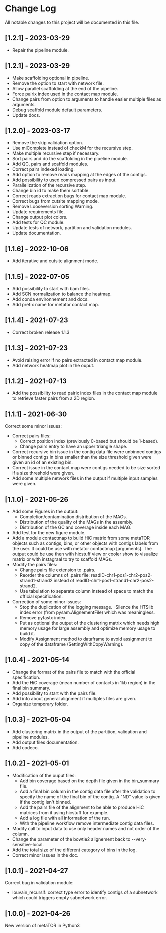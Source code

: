 
# Change Log

All notable changes to this project will be documented in this file.

## [1.2.1] - 2023-03-29
- Repair the pipeline module.

## [1.2.1] - 2023-03-29
- Make scaffolding optional in pipeline.
- Remove the option to start with network file.
- Allow parallel scaffolding at the end of the pipeline.
- Force pairix index used in the contact map module.
- Change pairs from option to arguments to handle easier multiple files as 
arguments.
- Debug scaffold module default parameters.
- Update docs.

## [1.2.0] - 2023-03-17
- Remove the skip validation option.
- Use miComplete instead of checkM for the recursive step.
- Make multiple recursive step if necessary. 
- Sort pairs and do the scaffolding in the pipeline module.
- Add QC, pairs and scaffold modules.
- Correct pairs indexed loading.
- Add option to remove reads mapping at the edges of the contigs.
- Add possibility to used compressed pairs as input.
- Parallelization of the recursive step.
- Change bin id to make them sortable.
- Correct reads extraction bugs for contact map module.
- Correct bugs from cutsite mapping mode.
- Remove Looseversion sorting Warning.
- Update requirements file.
- Change output plot colors.
- Add tests for QC module.
- Update tests of network, partition and validation modules.
- Update documentation.

## [1.1.6] - 2022-10-06
- Add iterative and cutsite alignment mode.

## [1.1.5] - 2022-07-05
- Add possibility to start with bam files.
- Add SCN normalization to balance the heatmap.
- Add conda environnement and docs.
- Add prefix name for metator contact map.

## [1.1.4] - 2021-07-23

- Correct broken release 1.1.3

## [1.1.3] - 2021-07-23

- Avoid raising error if no pairs extracted in contact map module.
- Add network heatmap plot in the ouput.

## [1.1.2] - 2021-07-13

- Add the possibility to read pairix index files in the contact map module to retrieve faster pairs from a 2D region.

## [1.1.1] - 2021-06-30

Correct some minor issues:

- Correct pairs files:
  - Correct position index (previously 0-based but should be 1-based).
  - Change pairs entry to have an upper triangle shape.
- Correct recursive bin issue in the contig data file were unbinned contigs or binned contigs in bins smaller than the size threshold given were given an id of an existing bin.
- Correct issue in the contact map were contigs needed to be size sorted if a size threshold were given.
- Add some multiple network files in the output if multiple input samples were given.

## [1.1.0] - 2021-05-26

- Add some Figures in the output:
  - Completion/contamination distribution of the MAGs.
  - Distribution of the quality of the MAGs in the assembly.
  - Distribution of the GC and coverage inside each MAG.
- Add test for the new figure module.
- Add a module contactmap to build HiC matrix from some metaTOR objects such as contigs, bins, or other objects with contigs labels from the user. It could be use with metator contactmap [arguments]. The output could be use then with hicstuff view or cooler show to visualize matrix or with instagraal to try to scaffold MAGs.
- Modify the pairs files:
  - Change pairs file extension to .pairs.
  - Reorder the columns of .pairs file: readID-chr1-pos1-chr2-pos2-strand1-strand2 instead of readID-chr1-pos1-strand1-chr2-pos2-strand2.
  - Use tabulation to separate column instead of space to match the official specification.
- Correction of some minor issues:
  - Stop the duplication of the logging message.
  -Silence the HTSlib index error (from pysam.AlignementFile) which was meaningless.
  - Remove pyfastx index.
  - Put as optional the output of the clustering matrix which needs high memory usage for large assembly and optimize memory usage to build it.
  - Modify Assignment method to dataframe to avoid assignment to copy of the dataframe (SettingWithCopyWarning).

## [1.0.4] - 2021-05-14

- Change the format of the pairs file to match with the official specification.
- Add the HiC coverage (mean number of contacts in 1kb region) in the final bin summary.
- Add possibility to start with the pairs file.
- Add info about general alignment if multiples files are given.
- Organize temporary folder.

## [1.0.3] - 2021-05-04
  
- Add clustering matrix in the output of the partition, validation and pipeline modules.
- Add output files documentation.
- Add codeco.

## [1.0.2] - 2021-05-01

- Modification of the ouput files:
  - Add bin coverage based on the depth file given in the bin_summary file.
  - Add a final bin column in the contig data file after the validation to specify the name of the final bin of the contig. A "ND" value is given if the contig isn't binned.
  - Add the pairs file of the alignment to be able to produce HiC matrices from it using hicstuff for example.
  - Add a log file with all information of the run.
  - With the pipeline workflow remove intermediate contig data files.
- Modify call to input data to use only header names and not order of the column.
- Change the parameter of the bowtie2 alignement back to --very-sensitive-local.
- Add the total size of the different category of bins in the log.
- Correct minor issues in the doc.

## [1.0.1] - 2021-04-27

Correct bug in validation module:

- louvain_recursif: correct type error to identify contigs of a subnetwork which could triggers empty subnetwork error.

## [1.0.0] - 2021-04-26

New version of metaTOR in Python3

